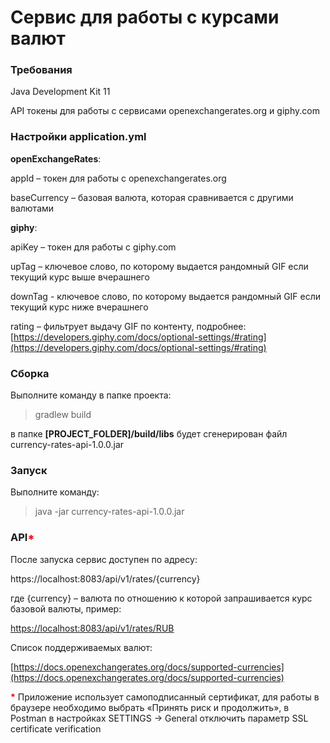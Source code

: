 # Сервис для работы с курсами валют

### Требования

Java Development Kit 11

API токены для работы с сервисами openexchangerates.org и giphy.com

### Настройки application.yml

**openExchangeRates**:

appId – токен для работы с openexchangerates.org

baseCurrency – базовая валюта, которая сравнивается с другими валютами

**giphy**:

apiKey – токен для работы с giphy.com

upTag – ключевое слово, по которому выдается рандомный GIF если текущий курс выше вчерашнего

downTag - ключевое слово, по которому выдается рандомный GIF если текущий курс ниже вчерашнего

rating – фильтрует выдачу GIF по контенту, подробнее: [https://developers.giphy.com/docs/optional-settings/#rating](https://developers.giphy.com/docs/optional-settings/#rating)

### Сборка

Выполните команду в папке проекта:

> gradlew build

в папке **[PROJECT_FOLDER]/build/libs** будет сгенерирован файл currency-rates-api-1.0.0.jar

### Запуск

Выполните команду:

> java -jar currency-rates-api-1.0.0.jar

### API<span style="color:red">*</span>

После запуска сервис доступен по адресу:

https://localhost:8083/api/v1/rates/{currency}

где {currency} – валюта по отношению к которой запрашивается курс базовой валюты, пример:

[https://localhost:8083/api/v1/rates/RUB](https://localhost:8083/api/v1/rates/RUB)

Список поддерживаемых валют:

[https://docs.openexchangerates.org/docs/supported-currencies](https://docs.openexchangerates.org/docs/supported-currencies)

<span style="color:red">__*__</span> Приложение использует самоподписанный сертификат, для работы в браузере необходимо выбрать «Принять риск и продолжить», в Postman в настройках SETTINGS -&gt; General отключить параметр SSL certificate verification
